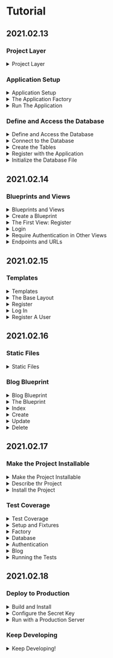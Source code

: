 # Tutorial

## 2021.02.13

### Project Layer

<details>

<summary>Project Layer</summary >

- Tutorial 프로젝트 디렉토리 내부 구조

  - flaskr/: 어플리케이션 소스와 파일을 보관할 파이썬 패키지

  - tests/: 테스트 모듈들을 보관할 디렉토리

  - venv/: 프로젝트를 위한 파이썬 가상환경

    - 이 프로젝트의 경우 ../venv/의 가상환경 사용한다.

</details>

### Application Setup

<details>

<summary>Application Setup</summary>

- Flask application은 Flask class의 인스턴스로 설정과 URL등이 모두 클래스에 등록되어있다.

- Flask 인스턴스를 글로벌하게 만드는 것은 프로젝트 규모가 커져가면서 문제를 야기할 수 있기 때문에 함수를 통해서 인스턴스를 생성할 것이다.

  - application factory

</details>

<details>

<summary>The Application Factory</summary>

- flaskr/__init__.py

  1) application factory를 포함한다.

  2) flaskr 디렉토리가 패키지임을 파이썬에게 알려준다.

  - create_app(): application factory function 및 application 기본 설정

</details>

<details>

<summary>Run The Application</summary>

- Flask 패키지의 최상위 디렉토리에서 application을 실행하도록 한다.

- For Linux and Mac:

```shell
$ export FLASK_APP=flaskr
$ export FLASK_ENV=development
$ flask run
```

</details>

### Define and Access the Database

<details>

<summary>Define and Access the Database</summary>

- 이 프로젝트에서는 SQLite DB를 사용한다.

- 파이썬은 SQLite를 지원하는 모듈 sqlite3를 지원한다.

- SQLite

  - python built-in module

  - 별도의 database server설정이 필요없어서 편하다.

  - 동시접속에서 성능 문제 있을 수 있지만, 작은 프로젝트에서는 문제 없다.

</details>

<details>

<summary>Connect to the Database</summary>

- database connection 생성

  - request에 의해서 connection 생성 후 response 반환 전에 close

- flaskr/db.py

  1) get_db(): g 객체에 접근해서 db 연결설정한다.

  2) close_db(): g 객체에 db 연결 존재하는 경우 종료한다.

</details>

<details>

<summary>Create the Tables</summary>

- SQLite에서 데이터는 table과 columns에 저장된다.

- Flaskr에서 사용자 정보는 user, 게시물은 post 테이블에 저장한다.

- flaskr/schema.sql

  - 테이블 생성

- flaskr/db.py

  1) init_db(): db 설정 초기화한다. db 연결 생성 및 테이블 생성.

  2) init_db_command(): init-db 명령어 설정.

</details>

<details>

<summary>Register with the Application</summary>

- close_db(), init_db_command() 함수는 application 인스턴스에 등록되어야 한다.

- flaskr/db.py

  1) init_db(): close_db, init_db_command 함수 등록

- flaskr/__init__.py

  1) create_app() 함수 하단에 db.init_app() 호출 추가

</details>

<details>

<summary>Initialize the Database File</summary>

- init-db 명령어가 app에 등록되어서 flask run과 같이 사용가능

```shell
$ flask init-db
Initialized the database.
```

- flaskr/instance dir 내부에 flask.sqlite 생성

</details>

## 2021.02.14

### Blueprints and Views

<details>

<summary>Blueprints and Views</summary>

- view function: application으로 온 요청에 대한 응답을 위한 코드

- request URL과 매칭하기 위해서 Flask는 pattern을 사용한다.

</details>

<details>

<summary>Create a Blueprint</summary>

- blueprint: 뷰와 관련된 코드들을 관리하는 방법

  - 뷰와 코드들을 application에 직접 등록하는 것이 아니라 blueprint에 등록하고 해당 blueprint가 factory function에서 app에 등록된다.

  - Flaskr's blueprint

    1) authentication function

    2) blog post function

- flaskr/auth.py

  1) Blueprint 객체 생성

- flaskr/__init.py__

  1) register_blueprint(): blueprint 객체 등록 - auth.bp

</details>

<details>

<summary>The First View: Register</summary>

- /auth/register에 접근 시 register 뷰 반환

- flaskr/auth.py

  1) register(): /auth/register URL 접근시에 사용자의 username, password를 입력받아 유효성 검사 후 등록한다.

</details>

<details>

<summary>Login</summary>

- flaskr/auth.py

  1) login(): user 정보 확인하여서 로그인 하는 함수. 로그인 후 session에 user_id 등록.

  2) load_logged_in_user(): app request에 대한 함수 실행전에 session을 확인하도록 하는 함수.

  3) logout(): session 정보 삭제하여서 로그아웃 처리.

</details>

<details>

<summary>Require Authentication in Other Views</summary>

- flaskr/auth.py

  1) login_require(): blog post 시에 사용자의 로그인 유무를 확인하는 함수.

</details>

<details>

<summary>Endpoints and URLs</summary>

- endpoint: view와 연결된 이름, URL로 view와 연결되는 이름.

</details>

## 2021.02.15

### Templates

<details>

<summary>Templates</summary>

- template file들은 flaskr 패키지 내부에 templates 디렉터리에 저장된다.

- template

  - statis data와 dynamic data를 위한 placeholder 등을 포함

- Jinja template

  - Flask는 Jinja template library  사용

  - Flask에서 Jinja template은 autoescape로 설정되어서 안전하다.

  - {{ .. }}: output to the final document

  - {% .. %}: control flow (if, for)

</details>

<details>

<summary>The Base Layout</summary>

- app의 각 화면은 각각의 HTML 구조 템플릿을 짜지않고, basic layout을 기반으로 확장하고 오버라이딩해서 사용한다.

- flaskr/templates/base.html

</details>

<details>

<summary>Register</summary>

- flaskr/templates/auth/register.html

</details>

<details>

<summary>Log In</summary>

- flaskr/templates/auth/login.html

</details>

<details>

<summary>Register A User</summary>

- <http://127.0.0.1:5000/auth/register> 과 <http://127.0.0.1:5000/auth/login> 접속

- form 입력하지 않고 register, login 버튼 클릭 시, 에러메시지 출력

  - flash()로 생성한 에러메시지 반환

</details>

## 2021.02.16

### Static Files

<details>

<summary>Static Files</summary>

- Flask는 flaskr/static 디렉토리 아래의 상대주소를 통해서 자동으로 static view들을 사용한다.

- base.html

```python
{{ url_for('static', filename='style.css') }}
```

- flaskr/static/style.css

</details>

### Blog Blueprint

<details>

<summary>Blog Blueprint</summary>

- blog

  - 모든 게시물 조회

  - 로그인한 사용자의 게시물 등록

  - 게시물 저자의 게시물 편집, 삭제

</details>

<details>

<summary>The Blueprint</summary>

- flaskr/blog.py

  1) Blueprint() 객체 생성

- flaskr/__init__.py

  1) blog blueprint, url rule 등록

</details>

<details>

<summary>Index</summary>

- 모든 게시물을 최신순으로 조회하는 화면

- flaskr/blog.py

  - index(): 게시물과 저자의 정보를 출력하는 화면

- flaskr/templates/blog/index.html

</details>

<details>

<summary>Create</summary>

- create view는 register view와 동일하게 동작한다.

- flaskr/blog.py

  1) create: 로그인한 사용자에 대해서 새로운 게시물 등록할 수 있도록 하는 함수

- flaskr/templates/blog/create.html

</details>

<details>

<summary>Update</summary>

- update와 delete는 게시물을 조회하여 사용자와 작성자 일치 여부의 확인이 필요하다.

- flaskr/blog.py

  1) get_post(): 게시물을 조회하여 존재여부, 작성자와 사용자 일치 여부를 확인하여 결과를 반환한다.

  2) update(): 게시물의 id를 입력받아서 해당 게시물을 update한다.

- flaskr/templates/blog/update.html

</details>

<details>

<summary>Delete</summary>

- delete view는 template 따로 존재하지 않는다.

- delete 버튼은 update 화면에 존재하고, 클릭 시 '/<id>/delete' URL로 접근.

- flaskr/blog.py

  1) delete(): 게시물 삭제 후 index 화면으로 이동

</details>

## 2021.02.17

### Make the Project Installable

<details>

<summary>Make the Project Installable</summary>

- project 배포가능하도록 설정.

- 다른 환경에서 해당 프로젝트를 설치하여서 동일하게 동작하도록 설정한다.

</details>

<details>

<summary>Describe thr Project</summary>

- setup.py

  1) 프로젝트, 파일 설명

- MANIFEST.in

  1) static files, templates, sql 등등 프로젝트 파일들을 설명한 파일

</details>

<details>

<summary>Install the Project</summary>

```shell
pip install -e
```

- pip가 setup.py 파일을 찾아서 해당 프로젝트를 editable 모드로 설치한다.

- pip list 명령어로 확인가능

- Tutorial directory가 아니어도 flask run 으로 실행가능

</details>

### Test Coverage

<details>

<summary>Test Coverage</summary>

- application unit code 작성

- pytest, coverage 설치

```shell
pip install pytest coverage
```

</details>

<details>

<summary>Setup and Fixtures</summary>ß

- test 코드들은 tests 디렉토리 아래에 위치한다.

  - tests 디렉토리는 package 디렉토리 내부가 아닌 동일 디렉토리에 위치한다.

- tests/conftest.py

  - fixtures: setup function

- 파이썬 모듈 내부의 모든 테스트, 테스트 함수들은 'test_'로 시작한다.

- tests/data.sql

  - test에서 사용할 데이터들을 삽입하는 sql

</details>

<details>

<summary>Factory</summary>

- tests/test_factory.py

</details>

<details>

<summary>Database</summary>

- tests/test_db.py

</details>

<details>

<summary>Authentication</summary>

- tests/conftest.py

- tests/test_auth.py

</details>

<details>

<summary>Blog</summary>

- tests/test_blog.py

</details>

<details>

<summary>Running the Tests</summary>

- setup.cfg

</details>

## 2021.02.18

### Deploy to Production

<details>

<summary>Build and Install</summary>

- wheel format - Python distribution

- dist 디렉토리 안에 whl파일 생성

```shell
$ pip install wheel
$ python setup.py bdist_wheel
$ pip install flaskr-1.0.0-py3-none-any.whl
# {project name}-{version}-{python tag} -{abi tag}-{platform tag}

# 새로운 환경의 경우 init 실행
$ export FLASK_APP=flaskr
$ flask init-db
```

- Tutorial_deploy 디렉토리에 배포

</details>

<details>

<summary>Configure the Secret Key</summary>

- secret key 생성

```shell
$ python -c 'import os; print(os.urandom(16))'
```

- venv/var/flaskr-instance/config.py 파일 설정

```python
SECRET_KEY = {생성된 KEY}
```

</details>

<details>

<summary>Run with a Production Server</summary>

- Waitress: production WSGI server

```shell
$ pip install waitress
$ waitress-serve --call 'flaskr:create_app'
```

</details>

### Keep Developing

<details>

<summary>Keep Developing!</summary>

- developing ideas

  - A detail view to show a single post. Click a post’s title to go to its page.

  - Like / unlike a post.

  - Comments.

  - Tags. Clicking a tag shows all the posts with that tag.

  - A search box that filters the index page by name.

  - Paged display. Only show 5 posts per page.

  - Upload an image to go along with a post.

  - Format posts using Markdown.

  - An RSS feed of new posts.

</details>